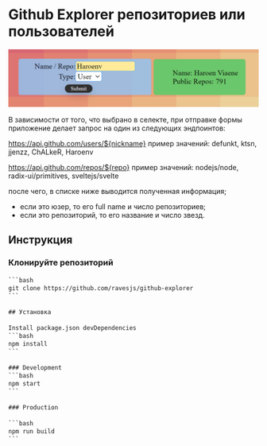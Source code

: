 # Github Explorer репозиториев или пользователей
![explorer](https://github.com/ravesjs/github-explorer/blob/main/image/explorer.png)

 В зависимости от того, что выбрано в селекте,
 при отправке формы приложение делает запрос
 на один из следующих эндпоинтов:

 https://api.github.com/users/${nickname}
 пример значений: defunkt, ktsn, jjenzz, ChALkeR, Haroenv

 https://api.github.com/repos/${repo}
 пример значений: nodejs/node, radix-ui/primitives, sveltejs/svelte

 после чего, в списке ниже выводится полученная информация;
 - если это юзер, то его full name и число репозиториев;
 - если это репозиторий, то его название и число звезд.
## Инструкция

  ### Клонируйте репозиторий

    ```bash
    git clone https://github.com/ravesjs/github-explorer
    ```

    ## Установка
    
    Install package.json devDependencies  
    ```bash
    npm install
    ```

    ### Development
    ```bash
    npm start
    ```
    
    ### Production
    
    ```bash
    npm run build
    ```